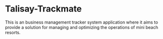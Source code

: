 # Talisay-Trackmate
This is an business management tracker system application where it aims to provide a solution for managing and optimizing the operations of mini beach resorts. 
